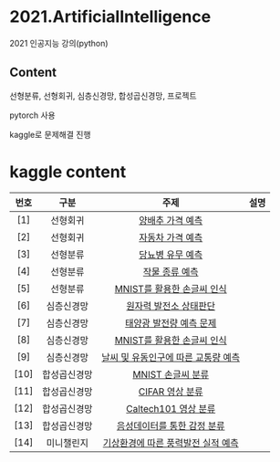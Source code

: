 # 2021.ArtificialIntelligence
2021 인공지능 강의(python)


## Content
선형분류, 선형회귀, 심층신경망, 합성곱신경망, 프로젝트


pytorch 사용


kaggle로 문제해결 진행


# kaggle content
| 번호 | 구분 | 주제 | 설명 |
|:---:|:---:|:---:|:---|
| [1] |선형회귀| [양배추 가격 예측](https://www.kaggle.com/competitions/2021-ai-w3-p1)| |
| [2] |선형회귀| [자동차 가격 예측](https://www.kaggle.com/competitions/2021-ai-w3-p2) |  |
| [3] |선형분류| [당뇨병 유무 예측](https://www.kaggle.com/competitions/2021-ai-w4-p1) |  |
| [4] |선형분류| [작물 종류 예측](https://www.kaggle.com/competitions/2021-ai-w4-p2) |  |
| [5] |선형분류| [MNIST를 활용한 손글씨 인식](https://www.kaggle.com/competitions/2021-ai-w5-p1) |  |
| [6] |심층신경망| [원자력 발전소 상태판단](https://www.kaggle.com/c/2021-ai-w6-p1/overview)  |  |
| [7] |심층신경망| [태양광 발전량 예측 문제](https://www.kaggle.com/competitions/2021-ai-w6-p2) |  |
| [8] |심층신경망| [MNIST를 활용한 손글씨 인식](https://www.kaggle.com/c/2021-ai-w7-p1) |  |
| [9] |심층신경망| [날씨 및 유동인구에 따른 교통량 예측](https://www.kaggle.com/competitions/2021-ai-w7-p2) |  |
| [10] |합성곱신경망| [MNIST 손글씨 분류](https://www.kaggle.com/competitions/2021-ai-w10-p1) |  |
| [11] |합성곱신경망| [CIFAR 영상 분류](https://www.kaggle.com/competitions/2021-ai-w10-p2) |  |
| [12] |합성곱신경망| [Caltech101 영상 분류](https://www.kaggle.com/c/nlp-getting-started/overview) |  |
| [13] |합성곱신경망| [음성데이터를 통한 감정 분류](https://www.kaggle.com/competitions/2021-ai-w11-p1) |  |
| [14] |미니챌린지| [기상환경에 따른 풍력발전 실적 예측](https://www.kaggle.com/competitions/sejonguniai-12312312) |  |
